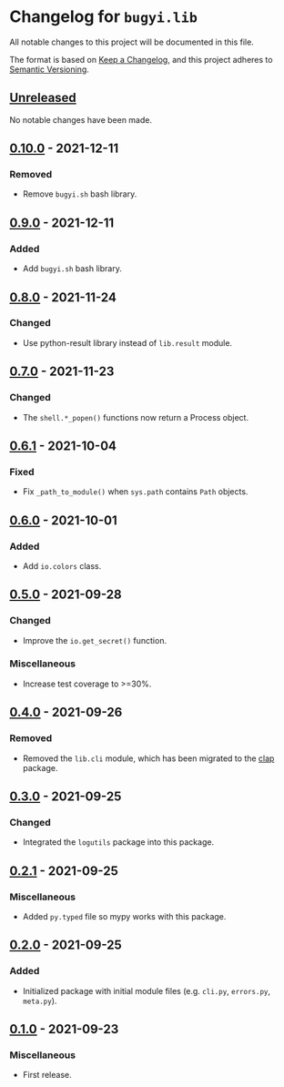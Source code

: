 # Changelog for `bugyi.lib`

All notable changes to this project will be documented in this file.

The format is based on [Keep a Changelog], and this project adheres to
[Semantic Versioning].

[Keep a Changelog]: https://keepachangelog.com/en/1.0.0/
[Semantic Versioning]: https://semver.org/


## [Unreleased](https://github.com/bbugyi200/python-lib/compare/0.10.0...HEAD)

No notable changes have been made.


## [0.10.0](https://github.com/bbugyi200/python-lib/compare/0.9.0...0.10.0) - 2021-12-11

### Removed

* Remove `bugyi.sh` bash library.


## [0.9.0](https://github.com/bbugyi200/python-lib/compare/0.8.0...0.9.0) - 2021-12-11

### Added

* Add `bugyi.sh` bash library.


## [0.8.0](https://github.com/bbugyi200/python-lib/compare/0.7.0...0.8.0) - 2021-11-24

### Changed

* Use python-result library instead of `lib.result` module.


## [0.7.0](https://github.com/bbugyi200/python-lib/compare/0.6.1...0.7.0) - 2021-11-23

### Changed

* The `shell.*_popen()` functions now return a Process object.


## [0.6.1](https://github.com/bbugyi200/python-lib/compare/0.6.0...0.6.1) - 2021-10-04

### Fixed

* Fix `_path_to_module()` when `sys.path` contains `Path` objects.


## [0.6.0](https://github.com/bbugyi200/python-lib/compare/0.5.0...0.6.0) - 2021-10-01

### Added

* Add `io.colors` class.


## [0.5.0](https://github.com/bbugyi200/python-lib/compare/0.4.0...0.5.0) - 2021-09-28

### Changed

* Improve the `io.get_secret()` function.

### Miscellaneous

* Increase test coverage to >=30%.


## [0.4.0](https://github.com/bbugyi200/python-lib/compare/0.3.0...0.4.0) - 2021-09-26

### Removed

* Removed the `lib.cli` module, which has been migrated to the [clap](https://github.com/bbugyi200/clap) package.


## [0.3.0](https://github.com/bbugyi200/python-lib/compare/0.2.1...0.3.0) - 2021-09-25

### Changed

* Integrated the `logutils` package into this package.


## [0.2.1](https://github.com/bbugyi200/python-lib/compare/0.2.0...0.2.1) - 2021-09-25

### Miscellaneous

* Added `py.typed` file so mypy works with this package.


## [0.2.0](https://github.com/bbugyi200/python-lib/compare/0.1.0...0.2.0) - 2021-09-25

### Added

* Initialized package with initial module files (e.g. `cli.py`, `errors.py`, `meta.py`).


## [0.1.0](https://github.com/bbugyi200/python-lib/releases/tag/0.1.0) - 2021-09-23

### Miscellaneous

* First release.

